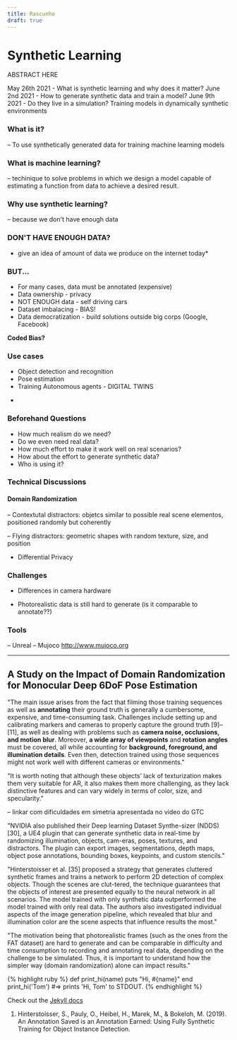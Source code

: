 ```yaml
---
title: Rascunho
draft: true
---
```

# Synthetic Learning

ABSTRACT HERE

May 26th 2021 - What is synthetic learning and why does it matter?
June 2nd 2021 - How to generate synthetic data and train a model?
June 9th 2021 - Do they live in a simulation? Training models in dynamically synthetic environments

### What is it?
– To use synthetically generated data for training machine learning models

### What is machine learning?
– techinique to solve problems in which we design a model capable of estimating a function from data to achieve a desired result.

### Why use synthetic learning?
– because we don't have enough data

### DON'T HAVE ENOUGH DATA?

* give an idea of amount of data we produce on the internet today*

### BUT...

* For many cases, data must be annotated (expensive)
* Data ownership - privacy
* NOT ENOUGH data - self driving cars
* Dataset imbalacing - BIAS!
* Data democratization - build solutions outside big corps (Google, Facebook)

**Coded Bias?**

### Use cases
* Object detection and recognition
* Pose estimation
* Training Autonomous agents -  DIGITAL TWINS
 
- 
### Beforehand Questions

* How much realism do we need?
* Do we even need real data?
* How much effort to make it work well on real scenarios?
* How about the effort to generate synthetic data?
* Who is using it?

### Technical Discussions

#### Domain Randomization
– Contextutal distractors: objetcs similar to possible real scene elementos, positioned randomly but coherently

– Flying distractors: geometric shapes with random texture, size, and position

* Differential Privacy

### Challenges

* Differences in camera hardware

* Photorealistic data is still hard to generate (is it comparable to annotate??)

### Tools

– Unreal 
– Mujoco http://www.mujoco.org

-------

## A Study on the Impact of Domain Randomization for Monocular Deep 6DoF Pose Estimation

"The main issue arises from the fact that filming those
training sequences as well as **annotating** their ground truth
is generally a cumbersome, expensive, and time-consuming
task. Challenges include setting up and calibrating markers and
cameras to properly capture the ground truth [9]–[11], as well
as dealing with problems such as **camera noise, occlusions,
and motion blur**. Moreover, **a wide array of viewpoints** and
**rotation angles** must be covered, all while accounting for
**background, foreground, and illumination details**. Even then,
detection trained using those sequences might not work well
with different cameras or environments."


"It is worth noting that although these objects’ lack of
texturization makes them very suitable for AR, it also makes 
them more challenging, as they lack distinctive features and
can vary widely in terms of color, size, and specularity."

– linkar com dificuldades em simetria apresentada no vídeo do GTC


"NVIDIA also published their Deep learning Dataset Synthe-sizer (NDDS) [30], a UE4 plugin that can generate synthetic
data in real-time by randomizing illumination, objects, cam-eras, poses, textures, and distractors. The plugin can export
images, segmentations, depth maps, object pose annotations,
bounding boxes, keypoints, and custom stencils."


"Hinterstoisser et al. [35] proposed a strategy that generates
cluttered synthetic frames and trains a network to perform
2D detection of complex objects. Though the scenes are clut-tered, the technique guarantees that the objects of interest are
presented equally to the neural network in all scenarios. The
model trained with only synthetic data outperformed the model
trained with only real data. The authors also investigated
individual aspects of the image generation pipeline, which
revealed that blur and illumination color are the scene aspects
that influence results the most."

"The motivation being that photorealistic frames
(such as the ones from the FAT dataset) are hard to generate
and can be comparable in difficulty and time consumption to
recording and annotating real data, depending on the challenge
to be simulated. Thus, it is important to understand how the
simpler way (domain randomization) alone can impact results."


{% highlight ruby %}
def print_hi(name)
  puts "Hi, #{name}"
end
print_hi('Tom')
#=> prints 'Hi, Tom' to STDOUT.
{% endhighlight %}

Check out the [Jekyll docs][Hinterstoisser-2019]

1. Hinterstoisser, S., Pauly, O., Heibel, H., Marek, M., & Bokeloh, M. (2019). An Annotation Saved is an Annotation Earned: Using Fully Synthetic Training for Object Instance Detection.

[Hinterstoisser-2019]: https://arxiv.org/abs/1902.09967
[jekyll-gh]:   https://github.com/jekyll/jekyll
[jekyll-talk]: https://talk.jekyllrb.com/
